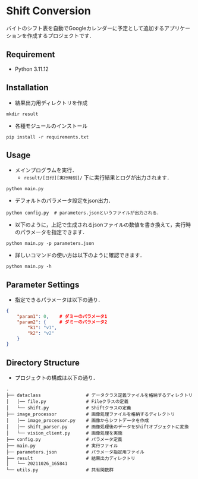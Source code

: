 # Shift Conversion

バイトのシフト表を自動でGoogleカレンダーに予定として追加するアプリケーションを作成するプロジェクトです．


## Requirement
- Python 3.11.12


## Installation
- 結果出力用ディレクトリを作成
```shell
mkdir result
```
- 各種モジュールのインストール
```shell
pip install -r requirements.txt
```


## Usage
- メインプログラムを実行．
  - `result/[日付][実行時刻]/` 下に実行結果とログが出力されます．
```shell
python main.py
```
- デフォルトのパラメータ設定をjson出力．
```shell
python config.py  # parameters.jsonというファイルが出力される．
```
- 以下のように，上記で生成されるjsonファイルの数値を書き換えて，実行時のパラメータを指定できます．
```shell
python main.py -p parameters.json
```
- 詳しいコマンドの使い方は以下のように確認できます．
```shell
python main.py -h
```


## Parameter Settings

- 指定できるパラメータは以下の通り．
```json
{
    "param1": 0,    # ダミーのパラメータ1
    "param2": {     # ダミーのパラメータ2
        "k1": "v1",
        "k2": "v2"
    }
}
```

## Directory Structure
- プロジェクトの構成は以下の通り．
```shell
.
├── dataclass                 # データクラス定義ファイルを格納するディレクトリ
│   │── file.py               # Fileクラスの定義
│   └── shift.py              # Shiftクラスの定義
├── image_processor           # 画像処理ファイルを格納するディレクトリ
│   │── image_processor.py    # 画像からシフトデータを作成
│   │── shift_parser.py       # 画像処理後のデータをShiftオブジェクトに変換
│   └── vision_client.py      # 画像処理を実施
├── config.py                 # パラメータ定義
├── main.py                   # 実行ファイル
├── parameters.json           # パラメータ指定用ファイル
├── result                    # 結果出力ディレクトリ
│   └── 20211026_165841
└── utils.py                  # 共有関数群
```
